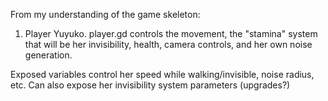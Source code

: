 From my understanding of the game skeleton:

1. Player
Yuyuko.
player.gd controls the movement, the "stamina" system that will be her invisibility, health, camera controls, and her own noise generation.

Exposed variables control her speed while walking/invisible, noise radius, etc. Can also expose her invisibility system parameters (upgrades?)

